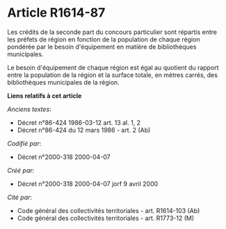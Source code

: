 # Article R1614-87

Les crédits de la seconde part du concours particulier sont répartis entre les préfets de région en fonction de la population
de chaque région pondérée par le besoin d'équipement en matière de bibliothèques municipales.

Le besoin d'équipement de chaque région est égal au quotient du rapport entre la population de la région et la surface
totale, en mètres carrés, des bibliothèques municipales de la région.

**Liens relatifs à cet article**

_Anciens textes_:

  - Décret n°86-424 1986-03-12 art. 13 al. 1, 2
  - Décret n°86-424 du 12 mars 1986 - art. 2 (Ab)

_Codifié par_:

  - Décret n°2000-318 2000-04-07

_Créé par_:

  - Décret n°2000-318 2000-04-07 jorf 9 avril 2000

_Cité par_:

  - Code général des collectivités territoriales - art. R1614-103 (Ab)
  - Code général des collectivités territoriales - art. R1773-12 (M)
